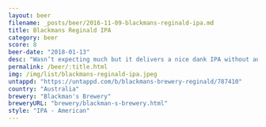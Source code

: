 ```yaml
---
layout: beer
filename: _posts/beer/2016-11-09-blackmans-reginald-ipa.md
title: Blackmans Reginald IPA
category: beer
score: 8
beer-date: "2018-01-13"
desc: "Wasn’t expecting much but it delivers a nice dank IPA without any harsh bitterness"
permalink: /beer/:title.html
img: /img/list/blackmans-reginald-ipa.jpeg
untappd: "https://untappd.com/b/blackmans-brewery-reginald/787410"
country: "Australia"
brewery: "Blackman's Brewery"
breweryURL: "brewery/blackman-s-brewery.html"
style: "IPA - American"
---
```

